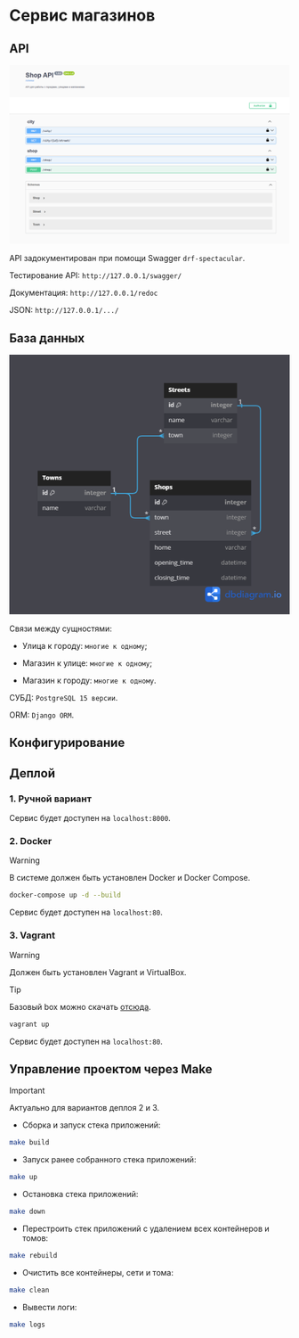 # Сервис магазинов

## API

![Swagger](assets/swagger.png)

API задокументирован при помощи Swagger `drf-spectacular`.

Тестирование API: `http://127.0.0.1/swagger/`

Документация: `http://127.0.0.1/redoc`

JSON: `http://127.0.0.1/.../`

## База данных

![ERD](assets/database.png)

Связи между сущностями:

- Улица к городу: `многие к одному`;

- Магазин к улице: `многие к одному`;

- Магазин к городу: `многие к одному`.

СУБД: `PostgreSQL 15 версии`.

ORM: `Django ORM`.

## Конфигурирование



## Деплой

### 1. Ручной вариант



Сервис будет доступен на `localhost:8000`.

### 2. Docker

> [!WARNING]  
> В системе должен быть установлен Docker и Docker Compose.

```bash
docker-compose up -d --build
```

Сервис будет доступен на `localhost:80`.

### 3. Vagrant

> [!WARNING]  
> Должен быть установлен Vagrant и VirtualBox.

> [!TIP]
> Базовый box можно скачать [отсюда](https://portal.cloud.hashicorp.com/vagrant/discover/ubuntu/focal64).

```bash
vagrant up
```

Сервис будет доступен на `localhost:80`.

## Управление проектом через Make

> [!IMPORTANT]  
> Актуально для вариантов деплоя 2 и 3.

- Сборка и запуск стека приложений:

```bash
make build
```

- Запуск ранее собранного стека приложений:

```bash
make up
```

- Остановка стека приложений:

```bash
make down
```

- Перестроить стек приложений с удалением всех контейнеров и томов:

```bash
make rebuild
```

- Очистить все контейнеры, сети и тома:

```bash
make clean
```

- Вывести логи:

```bash
make logs
```
